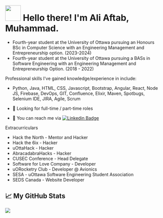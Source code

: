 <!-- Text -->


# <img src="https://raw.githubusercontent.com/MartinHeinz/MartinHeinz/master/wave.gif" width="50px"> Hello there! I'm Ali Aftab, Muhammad.

- Fourth-year student at the University of Ottawa pursuing an Honours BSc in Computer Science with an Engineering Management and Entrepreneurship option. (2023-2024)
- Fourth-year student at the University of Ottawa pursuing a BASs in Software Engineering with an Engineering Management and Entrepreneurship Option. (2018 - 2022)

Professional skills I've gained knowledge/experience in include:
- Python, Java, HTML, CSS, Javascript, Bootstrap, Angular, React, Node JS, Firebase, DevOps, GIT, Confluence, Elixir, Maven, Spotbugs, Selenium IDE, JIRA, Agile, Scrum 

- 🙋 Looking for full-time / part-time roles
- 💬 You can reach me via [![Linkedin Badge](https://img.shields.io/badge/-Ali-blue?style=flat-square&logo=Linkedin&logoColor=white&link=https://www.linkedin.com/in/ali-aftab-muhammad/)](https://www.linkedin.com/in/ali-aftab-muhammad/)

Extracurriculars
- Hack the North - Mentor and Hacker 
- Hack the 6ix - Hacker 
- uOttaHack - Hacker
- AbracadabraHacks - Hacker 
- CUSEC Conference - Head Delegate
- Software for Love Company - Developer
- uORocketry Club - Developer @ Avionics
- SESA - uOttawa Software Engineering Student Association
- SEDS Canada - Website Developer

## &#x1f4c8; My GitHub Stats

<img align="center" src="https://github-readme-stats-sigma-five.vercel.app/api/?username=Renfrew100&theme=dark&hide=stars"/>
<br/>

